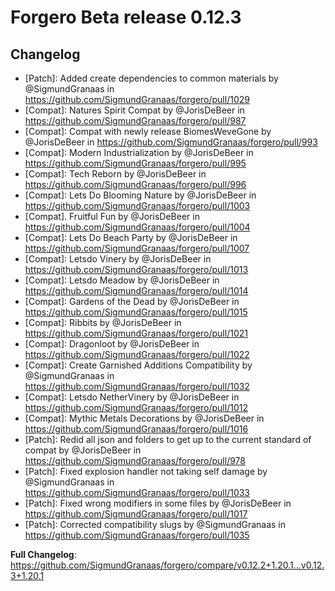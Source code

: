 # Forgero Beta release 0.12.3

## Changelog

* [Patch]: Added create dependencies to common materials by @SigmundGranaas
  in https://github.com/SigmundGranaas/forgero/pull/1029
* [Compat]: Natures Spirit Compat by @JorisDeBeer in https://github.com/SigmundGranaas/forgero/pull/987
* [Compat]: Compat with newly release BiomesWeveGone by @JorisDeBeer
  in https://github.com/SigmundGranaas/forgero/pull/993
* [Compat]: Modern Industrialization by @JorisDeBeer in https://github.com/SigmundGranaas/forgero/pull/995
* [Compat]: Tech Reborn by @JorisDeBeer in https://github.com/SigmundGranaas/forgero/pull/996
* [Compat]: Lets Do Blooming Nature by @JorisDeBeer in https://github.com/SigmundGranaas/forgero/pull/1003
* [Compat]. Fruitful Fun by @JorisDeBeer in https://github.com/SigmundGranaas/forgero/pull/1004
* [Compat]: Lets Do Beach Party by @JorisDeBeer in https://github.com/SigmundGranaas/forgero/pull/1007
* [Compat]: Letsdo Vinery by @JorisDeBeer in https://github.com/SigmundGranaas/forgero/pull/1013
* [Compat]: Letsdo Meadow by @JorisDeBeer in https://github.com/SigmundGranaas/forgero/pull/1014
* [Compat]: Gardens of the Dead by @JorisDeBeer in https://github.com/SigmundGranaas/forgero/pull/1015
* [Compat]: Ribbits by @JorisDeBeer in https://github.com/SigmundGranaas/forgero/pull/1021
* [Compat]: Dragonloot by @JorisDeBeer in https://github.com/SigmundGranaas/forgero/pull/1022
* [Compat]: Create Garnished Additions Compatibility by @SigmundGranaas
  in https://github.com/SigmundGranaas/forgero/pull/1032
* [Compat]: Letsdo NetherVinery by @JorisDeBeer in https://github.com/SigmundGranaas/forgero/pull/1012
* [Compat]: Mythic Metals Decorations by @JorisDeBeer in https://github.com/SigmundGranaas/forgero/pull/1016
* [Patch]: Redid all json and folders to get up to the current standard of compat by @JorisDeBeer
  in https://github.com/SigmundGranaas/forgero/pull/978
* [Patch]: Fixed explosion handler not taking self damage by @SigmundGranaas
  in https://github.com/SigmundGranaas/forgero/pull/1033
* [Patch]: Fixed wrong modifiers in some files by @JorisDeBeer in https://github.com/SigmundGranaas/forgero/pull/1017
* [Patch]: Corrected compatibility slugs by @SigmundGranaas in https://github.com/SigmundGranaas/forgero/pull/1035

**Full Changelog**: https://github.com/SigmundGranaas/forgero/compare/v0.12.2+1.20.1...v0.12.3+1.20.1

